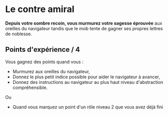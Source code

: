 # Le contre amiral
__Depuis votre sombre recoin, vous murmurez votre sagesse éprouvée__ aux oreilles du navigateur
 tandis que le mob tente de gagner ses propres lettres de noblesse.
 
## Points d'expérience / 4 
Vous gagnez des points quand vous :
* Murmurez aux oreilles du navigateur,
* Donnez le plus petit indice possible pour aider le navigateur à avancer,
* Donnez des instructions au navigateur au plus haut niveau d'abstraction compréhensible.

Ou
* Quand vous marquez un point d'un rôle niveau 2 que vous avez déjà fini